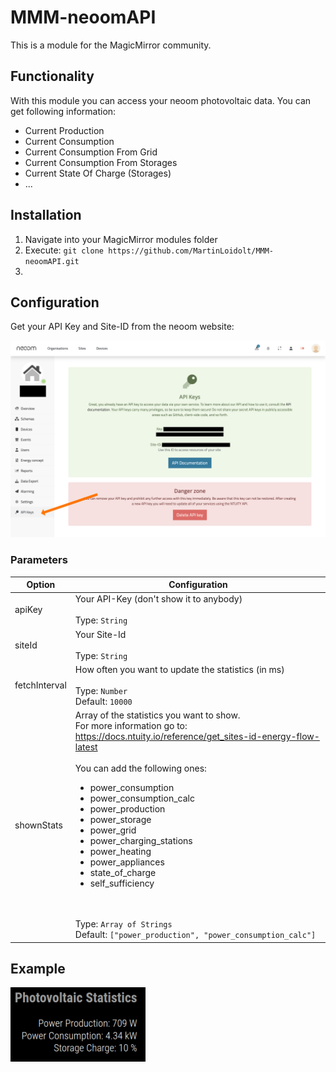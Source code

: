 # MMM-neoomAPI
This is a module for the MagicMirror community.

## Functionality
With this module you can access your neoom photovoltaic data. 
You can get following information:
- Current Production
- Current Consumption
- Current Consumption From Grid
- Current Consumption From Storages
- Current State Of Charge (Storages)
- ...

## Installation
1. Navigate into your MagicMirror modules folder
2. Execute: `git clone https://github.com/MartinLoidolt/MMM-neoomAPI.git`
3. 
## Configuration
Get your API Key and Site-ID from the neoom website:

![API Key](https://github.com/MartinLoidolt/MMM-neoomAPI/blob/master/resources/ApiKey.jpg?raw=true)

### Parameters
| Option        | Configuration                                                                                                                                                                                                                                                                                                                                                                                                                                                                                                                                                    |
|---------------|------------------------------------------------------------------------------------------------------------------------------------------------------------------------------------------------------------------------------------------------------------------------------------------------------------------------------------------------------------------------------------------------------------------------------------------------------------------------------------------------------------------------------------------------------------------|
| apiKey        | Your API-Key (don't show it to anybody) <br/><br/> Type: `String`                                                                                                                                                                                                                                                                                                                                                                                                                                                                                                |
| siteId        | Your Site-Id <br/><br/> Type: `String`                                                                                                                                                                                                                                                                                                                                                                                                                                                                                                                           |
| fetchInterval | How often you want to update the statistics (in ms) <br/><br/> Type: `Number` <br/> Default: `10000`                                                                                                                                                                                                                                                                                                                                                                                                                                                             |
| shownStats    | Array of the statistics you want to show. <br/> For more information go to: https://docs.ntuity.io/reference/get_sites-id-energy-flow-latest <br/><br/> You can add the following ones: <ul><li>power_consumption</li><li>power_consumption_calc</li><li>power_production</li><li>power_storage</li><li>power_grid</li><li>power_charging_stations</li><li>power_heating</li><li>power_appliances</li><li>state_of_charge</li><li>self_sufficiency</li></ul> <br/><br/> Type: `Array of Strings` <br/> Default: `["power_production", "power_consumption_calc"]` |

## Example
![Example](https://github.com/MartinLoidolt/MMM-neoomAPI/blob/master/resources/Example.jpg?raw=true)